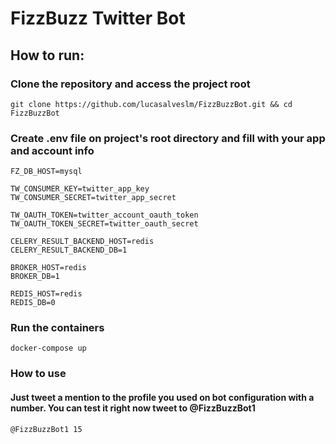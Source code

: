# FizzBuzz Twitter Bot

## How to run:

### Clone the repository and access the project root

```
git clone https://github.com/lucasalveslm/FizzBuzzBot.git && cd FizzBuzzBot
```

### Create .env file on project's root directory and fill with your app and account info

```
FZ_DB_HOST=mysql

TW_CONSUMER_KEY=twitter_app_key
TW_CONSUMER_SECRET=twitter_app_secret

TW_OAUTH_TOKEN=twitter_account_oauth_token
TW_OAUTH_TOKEN_SECRET=twitter_oauth_secret

CELERY_RESULT_BACKEND_HOST=redis
CELERY_RESULT_BACKEND_DB=1

BROKER_HOST=redis
BROKER_DB=1

REDIS_HOST=redis
REDIS_DB=0
```

### Run the containers

```
docker-compose up
```

### How to use

#### Just tweet a mention to the profile you used on bot configuration with a number. You can test it right now tweet to @FizzBuzzBot1

```
@FizzBuzzBot1 15
```

